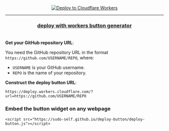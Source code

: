 
  <center>
  <a href="https://deploy.workers.cloudflare.com/?url=https://github.com/sudo-self/deploy-button">
    <img src="https://deploy.workers.cloudflare.com/button" alt="Deploy to Cloudflare Workers" />
  </a>
</center><hr>

### <center><a href="https://bucket.jessejesse.com/deploy.html">deploy with workers button generator</a></center><br>

   **Get your GitHub repository URL**: 
   
   You need the GitHub repository URL in the format `https://github.com/USERNAME/REPO`, where:
   - `USERNAME` is your GitHub username.
   - `REPO` is the name of your repository.

   **Construct the deploy button URL**:  
 
   ```
   https://deploy.workers.cloudflare.com/?url=https://github.com/USERNAME/REPO
   ```

### Embed the button widget on any webpage

```
<script src="https://sudo-self.github.io/deploy-button/deploy-button.js"></script>
```

